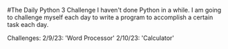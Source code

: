 #The Daily Python 3 Challenge
I haven't done Python in a while. I am going to challenge myself each day to write a program to accomplish a certain task each day.

Challenges:
2/9/23: 'Word Processor'
2/10/23: 'Calculator'
